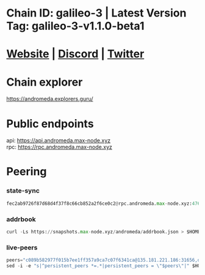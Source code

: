 # Chain ID: galileo-3 | Latest Version Tag: galileo-3-v1.1.0-beta1 
# [Website](https://www.andromedaprotocol.io/) | [Discord](https://discord.gg/5pXfMM4f) | [Twitter](https://twitter.com/andromedaprot)

# Chain explorer
https://andromeda.explorers.guru/

# Public endpoints
api: https://api.andromeda.max-node.xyz \
rpc: https://rpc.andromeda.max-node.xyz 

# Peering
### state-sync
```python
fec2ab9726f87d68d4f37f8c66cb852a2f6ce0c2@rpc.andromeda.max-node.xyz:47656
```

### addrbook
```python
curl -Ls https://snapshots.max-node.xyz/andromeda/addrbook.json > $HOME/.andromeda/config/addrbook.json
```

### live-peers
```python
peers="c089b582977f015b7ee1ff357a9ca7c07f6341ca@135.181.221.186:31656,d5519e378247dfb61dfe90652d1fe3e2b3005a5b@65.109.68.190:47656,a4d291d17d8e74979e7db5a1e936269835e802af@194.165.59.78:26656,704e605f9bd65912d8c65a58f955601c31188548@65.21.203.204:19656,385bda41dc8ce86d0dd4c99d3cf371ca8fccfeb6@135.125.189.131:20095,443a51f595c9ca16273ca6146db1375e4223a91f@172.93.110.154:26656,1d94f397352dc20be4b56e4bfd9305649cbac778@65.108.232.150:20095,b6dd58949a8b9c03349bdbec8aeeccd5e0d39283@31.220.74.50:26656,93e418796bf3b5d8cd319983269c99db83cb2ba6@5.161.78.48:16656,247f3c2bed475978af238d97be68226c1f084180@88.99.164.158:4376,f1d30c5f2d5882823317718eb4455f87ae846d0a@85.239.235.235:30656,d68d0ce3a3959f09ea935cffbf1cd282dcfec401@27.72.126.82:26656,27e4aeaf8ef79a25904cd1042cf25ac6a1a0e7e5@103.180.28.220:26656,05b853c6022c51b2065665e66876e27aee9fed59@149.102.140.189:26656,41681200a0e60e9477181db813e1894684020378@194.233.92.77:26656,1b88dc10b14e01ef05a6c0721ce0cdd884746327@162.55.50.101:26656,bd323d2c7ce260b831d20923d390e4a1623f32c4@213.239.215.195:20095,e61f287d51edab6f6dbe00a8b804614443ee6f82@80.85.242.117:26656,95e8225c5b8a21c1fecd411f37c75f5515de1891@185.197.251.203:26656,7ac17e470c16814be55aa02a1611b23a3fba3097@75.119.141.16:26656,9230896c5f22a363eed1c3bd3ed8068134b1dedd@110.168.55.28:26656,6d59b44efa40c4a03a24bf598b6cd662e8003655@135.181.96.66:26656,ef6ec2cf74e157e3c6056c0469f3ede08b418ec7@144.76.164.139:15656,5d076eccdbd1ae1835131be8e20b756e779c5bac@158.220.110.42:26656,9d443f465ad66671d109142715e62ef8039cf0f8@161.97.85.248:26656,9939a8f08849b1d77b1bd5f5033d6ce9ff7a20f5@49.12.234.38:20656,debdccc98a2f6ed72561d7866381003903197935@144.126.142.78:29656,39429a15338825ea4fa6b310a7b12505e45b95d0@213.133.100.172:26858,5cfce64114f98e29878567bdd1adbebe18670fc6@65.108.231.124:30656"
sed -i -e "s|^persistent_peers *=.*|persistent_peers = \"$peers\"|" $HOME/.andromedad/config/config.toml
```

